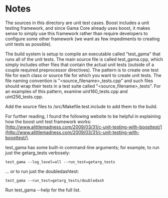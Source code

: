 # Notes
The sources in this directory are unit test cases.  Boost includes a
unit testing framework, and since Gama Core already uses boost, it makes
sense to simply use this framework rather than require developers to
configure some other framework (we want as few impediments to creating
unit tests as possible).

The build system is setup to compile an executable called "test_gama"
that runs all of the unit tests.  The main source file is called
test_gama.cpp, which simply includes other files that contain the
actual unit tests (outside of a couple required preprocessor
directives).  The pattern is to create one test file for each class or
source file for which you want to create unit tests.  The file naming
convention is "<source_filename>_tests.cpp" and such files should wrap
their tests in a test suite called "<source_filename>_tests".  For an
examples of this pattern, examine uint160_tests.cpp and
uint256_tests.cpp.

Add the source files to /src/Makefile.test.include to add them to the build.

For further reading, I found the following website to be helpful in
explaining how the boost unit test framework works:
[http://www.alittlemadness.com/2009/03/31/c-unit-testing-with-boosttest/](http://www.alittlemadness.com/2009/03/31/c-unit-testing-with-boosttest/).

test_gama has some built-in command-line arguments; for
example, to run just the getarg_tests verbosely:

    test_gama --log_level=all --run_test=getarg_tests

... or to run just the doubledashtest:

    test_gama --run_test=getarg_tests/doubledash

Run  test_gama --help   for the full list.

